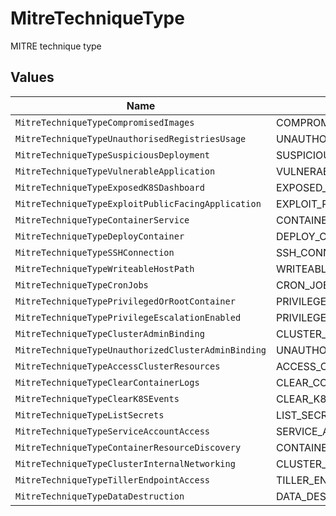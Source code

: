 # MitreTechniqueType

MITRE technique type


## Values

| Name                                                | Value                                               |
| --------------------------------------------------- | --------------------------------------------------- |
| `MitreTechniqueTypeCompromisedImages`               | COMPROMISED_IMAGES                                  |
| `MitreTechniqueTypeUnauthorisedRegistriesUsage`     | UNAUTHORISED_REGISTRIES_USAGE                       |
| `MitreTechniqueTypeSuspiciousDeployment`            | SUSPICIOUS_DEPLOYMENT                               |
| `MitreTechniqueTypeVulnerableApplication`           | VULNERABLE_APPLICATION                              |
| `MitreTechniqueTypeExposedK8SDashboard`             | EXPOSED_K8S_DASHBOARD                               |
| `MitreTechniqueTypeExploitPublicFacingApplication`  | EXPLOIT_PUBLIC_FACING_APPLICATION                   |
| `MitreTechniqueTypeContainerService`                | CONTAINER_SERVICE                                   |
| `MitreTechniqueTypeDeployContainer`                 | DEPLOY_CONTAINER                                    |
| `MitreTechniqueTypeSSHConnection`                   | SSH_CONNECTION                                      |
| `MitreTechniqueTypeWriteableHostPath`               | WRITEABLE_HOST_PATH                                 |
| `MitreTechniqueTypeCronJobs`                        | CRON_JOBS                                           |
| `MitreTechniqueTypePrivilegedOrRootContainer`       | PRIVILEGED_OR_ROOT_CONTAINER                        |
| `MitreTechniqueTypePrivilegeEscalationEnabled`      | PRIVILEGE_ESCALATION_ENABLED                        |
| `MitreTechniqueTypeClusterAdminBinding`             | CLUSTER_ADMIN_BINDING                               |
| `MitreTechniqueTypeUnauthorizedClusterAdminBinding` | UNAUTHORIZED_CLUSTER_ADMIN_BINDING                  |
| `MitreTechniqueTypeAccessClusterResources`          | ACCESS_CLUSTER_RESOURCES                            |
| `MitreTechniqueTypeClearContainerLogs`              | CLEAR_CONTAINER_LOGS                                |
| `MitreTechniqueTypeClearK8SEvents`                  | CLEAR_K8S_EVENTS                                    |
| `MitreTechniqueTypeListSecrets`                     | LIST_SECRETS                                        |
| `MitreTechniqueTypeServiceAccountAccess`            | SERVICE_ACCOUNT_ACCESS                              |
| `MitreTechniqueTypeContainerResourceDiscovery`      | CONTAINER_RESOURCE_DISCOVERY                        |
| `MitreTechniqueTypeClusterInternalNetworking`       | CLUSTER_INTERNAL_NETWORKING                         |
| `MitreTechniqueTypeTillerEndpointAccess`            | TILLER_ENDPOINT_ACCESS                              |
| `MitreTechniqueTypeDataDestruction`                 | DATA_DESTRUCTION                                    |